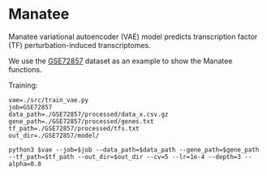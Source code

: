 # Manatee

Manatee variational autoencoder (VAE) model predicts transcription factor (TF) perturbation-induced transcriptomes.

We use the [GSE72857](https://pubmed.ncbi.nlm.nih.gov/26627738/) dataset as an example to show the Manatee functions.

Training:

```
vae=./src/train_vae.py
job=GSE72857
data_path=./GSE72857/processed/data_x.csv.gz
gene_path=./GSE72857/processed/genes.txt
tf_path=./GSE72857/processed/tfs.txt
out_dir=./GSE72857/model/

python3 $vae --job=$job --data_path=$data_path --gene_path=$gene_path --tf_path=$tf_path --out_dir=$out_dir --cv=5 --lr=1e-4 --depth=3 --alpha=0.8
```
